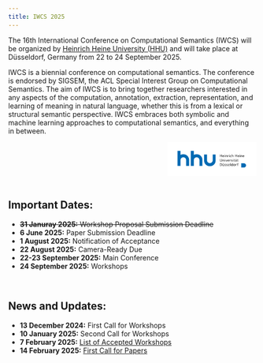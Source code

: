 ```yaml
---
title: IWCS 2025
---
```



The 16th International Conference on Computational Semantics (IWCS) will be organized by <a href="https://www.hhu.de/" target="_blank" rel="noopener noreferrer">Heinrich Heine University (HHU)</a> and will take place at Düsseldorf, Germany from 22 to 24 September 2025.

IWCS is a biennial conference on computational semantics. The conference is endorsed by SIGSEM, the ACL Special Interest Group on Computational Semantics. The aim of IWCS is to bring together researchers interested in any aspects of the computation, annotation, extraction, representation, and learning of meaning in natural language, whether this is from a lexical or structural semantic perspective. IWCS embraces both symbolic and machine learning approaches to computational semantics, and everything in between. 

<img src="hhu-logo.png" alt="HHU Logo" style="max-width: 36%; height: auto; display: block; margin-left: auto">


<br>

Important Dates:
------
* ~~**31 Januray 2025:** Workshop Proposal Submission Deadline~~
* **6 June 2025:** Paper Submission Deadline
* **1 August 2025:** Notification of Acceptance
* **22 August 2025:** Camera-Ready Due
* **22-23 September 2025:** Main Conference
* **24 September 2025:** Workshops

<br>


News and Updates:
------
* **13 December 2024:** First Call for Workshops 
* **10 January 2025:** Second Call for Workshops
* **7 February 2025:** [List of Accepted Workshops](workshops.md)
* **14 February 2025:** [First Call for Papers](call_for_papers.md)


<!-- <br> -->

<!-- <img src="hhu-logo.png" alt="HHU Logo" style="max-width: 45%; height: auto; display: block; margin-left: auto"> -->
